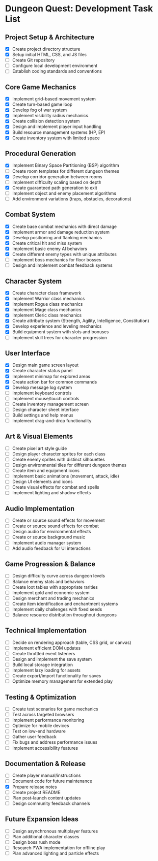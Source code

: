 # Dungeon Quest: Development Task List

## Project Setup & Architecture
- [x] Create project directory structure
- [x] Setup initial HTML, CSS, and JS files
- [ ] Create Git repository
- [ ] Configure local development environment
- [ ] Establish coding standards and conventions

## Core Game Mechanics
- [x] Implement grid-based movement system
- [x] Create turn-based game loop
- [x] Develop fog of war system
- [x] Implement visibility radius mechanics
- [x] Create collision detection system
- [x] Design and implement player input handling
- [x] Build resource management systems (HP, EP)
- [x] Create inventory system with limited space

## Procedural Generation
- [x] Implement Binary Space Partitioning (BSP) algorithm
- [ ] Create room templates for different dungeon themes
- [x] Develop corridor generation between rooms
- [ ] Implement difficulty scaling based on depth
- [x] Create guaranteed path generation to exit
- [ ] Implement object and enemy placement algorithms
- [ ] Add environment variations (traps, obstacles, decorations)

## Combat System
- [x] Create base combat mechanics with direct damage
- [x] Implement armor and damage reduction system
- [x] Develop positioning and flanking mechanics
- [x] Create critical hit and miss system
- [x] Implement basic enemy AI behaviors
- [x] Create different enemy types with unique attributes
- [ ] Implement boss mechanics for floor bosses
- [ ] Design and implement combat feedback systems

## Character System
- [x] Create character class framework
- [x] Implement Warrior class mechanics
- [x] Implement Rogue class mechanics
- [x] Implement Mage class mechanics
- [x] Implement Cleric class mechanics
- [x] Create attribute system (Strength, Agility, Intelligence, Constitution)
- [x] Develop experience and leveling mechanics
- [x] Build equipment system with slots and bonuses
- [ ] Implement skill trees for character progression

## User Interface
- [x] Design main game screen layout
- [x] Create character status panel
- [x] Implement minimap for explored areas
- [x] Create action bar for common commands
- [x] Develop message log system
- [ ] Implement keyboard controls
- [ ] Implement mouse/touch controls
- [ ] Create inventory management screen
- [ ] Design character sheet interface
- [ ] Build settings and help menus
- [ ] Implement drag-and-drop functionality

## Art & Visual Elements
- [ ] Create pixel art style guide
- [ ] Design player character sprites for each class
- [ ] Create enemy sprites with distinct silhouettes
- [ ] Design environmental tiles for different dungeon themes
- [ ] Create item and equipment icons
- [ ] Implement basic animations (movement, attack, idle)
- [ ] Design UI elements and icons
- [ ] Create visual effects for combat and spells
- [ ] Implement lighting and shadow effects

## Audio Implementation
- [ ] Create or source sound effects for movement
- [ ] Create or source sound effects for combat
- [ ] Design audio for environmental effects
- [ ] Create or source background music
- [ ] Implement audio manager system
- [ ] Add audio feedback for UI interactions

## Game Progression & Balance
- [ ] Design difficulty curve across dungeon levels
- [ ] Balance enemy stats and behaviors
- [ ] Create loot tables with appropriate rarities
- [ ] Implement gold and economic system
- [ ] Design merchant and trading mechanics
- [ ] Create item identification and enchantment systems
- [ ] Implement daily challenges with fixed seeds
- [ ] Balance resource distribution throughout dungeons

## Technical Implementation
- [ ] Decide on rendering approach (table, CSS grid, or canvas)
- [ ] Implement efficient DOM updates
- [ ] Create throttled event listeners
- [ ] Design and implement the save system
- [ ] Build local storage integration
- [ ] Implement lazy loading for assets
- [ ] Create export/import functionality for saves
- [ ] Optimize memory management for extended play

## Testing & Optimization
- [ ] Create test scenarios for game mechanics
- [ ] Test across targeted browsers
- [ ] Implement performance monitoring
- [ ] Optimize for mobile devices
- [ ] Test on low-end hardware
- [ ] Gather user feedback
- [ ] Fix bugs and address performance issues
- [ ] Implement accessibility features

## Documentation & Release
- [ ] Create player manual/instructions
- [ ] Document code for future maintenance
- [x] Prepare release notes
- [ ] Create project README
- [ ] Plan post-launch content updates
- [ ] Design community feedback channels

## Future Expansion Ideas
- [ ] Design asynchronous multiplayer features
- [ ] Plan additional character classes
- [ ] Design boss rush mode
- [ ] Research PWA implementation for offline play
- [ ] Plan advanced lighting and particle effects
